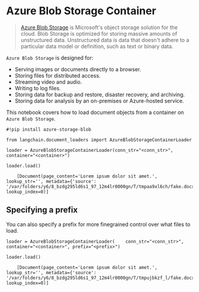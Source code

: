 Azure Blob Storage Container
============================

> [Azure Blob Storage](https://learn.microsoft.com/en-us/azure/storage/blobs/storage-blobs-introduction) is Microsoft's object storage solution for the cloud. Blob Storage is optimized for storing massive amounts of unstructured data. Unstructured data is data that doesn't adhere to a particular data model or definition, such as text or binary data.

`Azure Blob Storage` is designed for:

*   Serving images or documents directly to a browser.
*   Storing files for distributed access.
*   Streaming video and audio.
*   Writing to log files.
*   Storing data for backup and restore, disaster recovery, and archiving.
*   Storing data for analysis by an on-premises or Azure-hosted service.

This notebook covers how to load document objects from a container on `Azure Blob Storage`.

    #!pip install azure-storage-blob

    from langchain.document_loaders import AzureBlobStorageContainerLoader

    loader = AzureBlobStorageContainerLoader(conn_str="<conn_str>", container="<container>")

    loader.load()

        [Document(page_content='Lorem ipsum dolor sit amet.', lookup_str='', metadata={'source': '/var/folders/y6/8_bzdg295ld6s1_97_12m4lr0000gn/T/tmpaa9xl6ch/fake.docx'}, lookup_index=0)]

Specifying a prefix[](#specifying-a-prefix "Direct link to Specifying a prefix")
---------------------------------------------------------------------------------

You can also specify a prefix for more finegrained control over what files to load.

    loader = AzureBlobStorageContainerLoader(    conn_str="<conn_str>", container="<container>", prefix="<prefix>")

    loader.load()

        [Document(page_content='Lorem ipsum dolor sit amet.', lookup_str='', metadata={'source': '/var/folders/y6/8_bzdg295ld6s1_97_12m4lr0000gn/T/tmpujbkzf_l/fake.docx'}, lookup_index=0)]